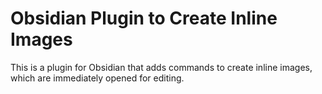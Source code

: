 # Obsidian Plugin to Create Inline Images

This is a plugin for Obsidian that adds commands to create inline images, which are immediately opened for editing.